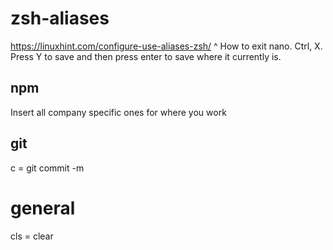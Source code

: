 # zsh-aliases

https://linuxhint.com/configure-use-aliases-zsh/
^ How to exit nano. Ctrl, X. Press Y to save and then press enter to save where it currently is.

## npm
Insert all company specific ones for where you work

## git
c = git commit -m  

# general
cls = clear
